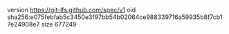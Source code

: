 version https://git-lfs.github.com/spec/v1
oid sha256:e075febfab5c3450e3f97bb54b02064ce988339716a59935b8f7cb17e24908e7
size 677249
